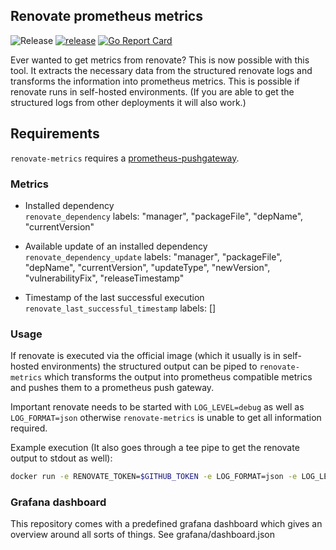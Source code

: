 ## Renovate prometheus metrics

![Release](https://img.shields.io/github/v/release/raffis/renovate-metrics)
[![release](https://github.com/raffis/renovate-metrics/actions/workflows/release.yaml/badge.svg)](https://github.com/raffis/renovate-metrics/actions/workflows/release.yaml)
[![Go Report Card](https://goreportcard.com/badge/github.com/raffis/renovate-metrics)](https://goreportcard.com/report/github.com/raffis/renovate-metrics)

Ever wanted to get metrics from renovate? 
This is now possible with this tool. It extracts the necessary data from the structured renovate logs and transforms the 
information into prometheus metrics.
This is possible if renovate runs in self-hosted environments.
(If you are able to get the structured logs from other deployments it will also work.)

## Requirements

`renovate-metrics` requires a [prometheus-pushgateway](https://github.com/prometheus/pushgateway). 

### Metrics

* Installed dependency \
`renovate_dependency` labels: "manager", "packageFile", "depName", "currentVersion"
   
* Available update of an installed dependency \
`renovate_dependency_update` labels: "manager", "packageFile", "depName", "currentVersion", "updateType", "newVersion", "vulnerabilityFix", "releaseTimestamp"
   
* Timestamp of the last successful execution \
`renovate_last_successful_timestamp` labels: []

### Usage

If renovate is executed via the official image (which it usually is in self-hosted environments) the structured output can be piped to `renovate-metrics` which transforms the output into
prometheus compatible metrics and pushes them to a prometheus push gateway.

Important renovate needs to be started with `LOG_LEVEL=debug` as well as `LOG_FORMAT=json` otherwise `renovate-metrics` is unable to get all information required.

Example execution (It also goes through a tee pipe to get the renovate output to stdout as well):
```sh
docker run -e RENOVATE_TOKEN=$GITHUB_TOKEN -e LOG_FORMAT=json -e LOG_LEVEL=debug renovate/renovate:slim org/my-repository | tee /dev/tty | docker run -i raffis/renovate-metrics:latest push --prometheus=http:/prometheus-push-gateway:9091
```

### Grafana dashboard

This repository comes with a predefined grafana dashboard which gives an overview around all sorts of things. 
See grafana/dashboard.json
